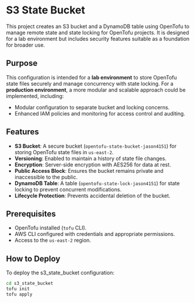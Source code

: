 # S3 State Bucket

This project creates an S3 bucket and a DynamoDB table using OpenTofu to manage remote state and state locking for OpenTofu projects. It is designed for a lab environment but includes security features suitable as a foundation for broader use.

## Purpose

This configuration is intended for a **lab environment** to store OpenTofu state files securely and manage concurrency with state locking. For a **production environment**, a more modular and scalable approach could be implemented, including:

- Modular configuration to separate bucket and locking concerns.
- Enhanced IAM policies and monitoring for access control and auditing.

## Features

- **S3 Bucket**: A secure bucket (`opentofu-state-bucket-jason4151`) for storing OpenTofu state files in `us-east-2`.
- **Versioning**: Enabled to maintain a history of state file changes.
- **Encryption**: Server-side encryption with AES256 for data at rest.
- **Public Access Block**: Ensures the bucket remains private and inaccessible to the public.
- **DynamoDB Table**: A table (`opentofu-state-lock-jason4151`) for state locking to prevent concurrent modifications.
- **Lifecycle Protection**: Prevents accidental deletion of the bucket.

## Prerequisites

- OpenTofu installed (`tofu` CLI).
- AWS CLI configured with credentials and appropriate permissions.
- Access to the `us-east-2` region.

## How to Deploy
To deploy the s3_state_bucket configuration:

```bash
cd s3_state_bucket
tofu init
tofu apply
```
